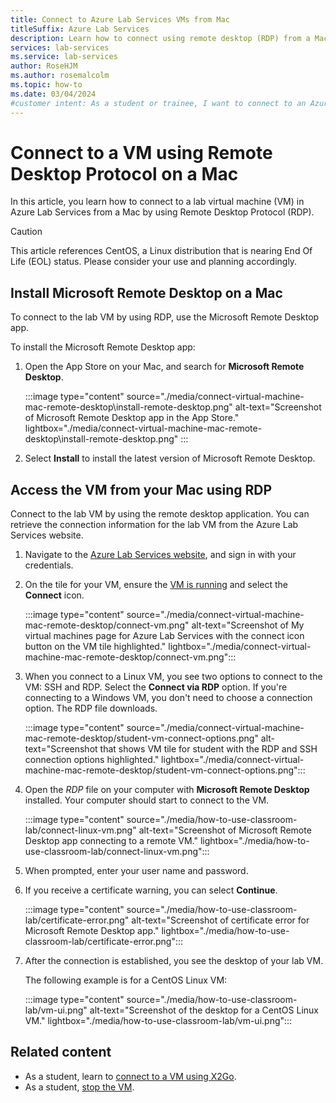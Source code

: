 ```yaml
---
title: Connect to Azure Lab Services VMs from Mac
titleSuffix: Azure Lab Services
description: Learn how to connect using remote desktop (RDP) from a Mac to a virtual machine in Azure Lab Services.
services: lab-services
ms.service: lab-services
author: RoseHJM
ms.author: rosemalcolm
ms.topic: how-to
ms.date: 03/04/2024
#customer intent: As a student or trainee, I want to connect to an Azure Lab Services VM from my Mac over RDP in order to use the lab resources.
---
```


# Connect to a VM using Remote Desktop Protocol on a Mac

In this article, you learn how to connect to a lab virtual machine (VM) in Azure Lab Services from a Mac by using Remote Desktop Protocol (RDP).

> [!CAUTION]
> This article references CentOS, a Linux distribution that is nearing End Of Life (EOL) status. Please consider your use and planning accordingly.

## Install Microsoft Remote Desktop on a Mac

To connect to the lab VM by using RDP, use the Microsoft Remote Desktop app.

To install the Microsoft Remote Desktop app:

1. Open the App Store on your Mac, and search for **Microsoft Remote Desktop**.

    :::image type="content" source="./media/connect-virtual-machine-mac-remote-desktop\install-remote-desktop.png" alt-text="Screenshot of Microsoft Remote Desktop app in the App Store." lightbox="./media/connect-virtual-machine-mac-remote-desktop\install-remote-desktop.png" :::

1. Select **Install** to install the latest version of Microsoft Remote Desktop.

## Access the VM from your Mac using RDP

Connect to the lab VM by using the remote desktop application. You can retrieve the connection information for the lab VM from the Azure Lab Services website.

1. Navigate to the [Azure Lab Services website](https://labs.azure.com), and sign in with your credentials.

1. On the tile for your VM, ensure the [VM is running](how-to-use-lab.md#start-or-stop-the-vm) and select the **Connect** icon.

    :::image type="content" source="./media/connect-virtual-machine-mac-remote-desktop/connect-vm.png" alt-text="Screenshot of My virtual machines page for Azure Lab Services with the connect icon button on the VM tile highlighted." lightbox="./media/connect-virtual-machine-mac-remote-desktop/connect-vm.png":::

1. When you connect to a Linux VM, you see two options to connect to the VM: SSH and RDP. Select the **Connect via RDP** option. If you're connecting to a Windows VM, you don't need to choose a connection option. The RDP file downloads.

    :::image type="content" source="./media/connect-virtual-machine-mac-remote-desktop/student-vm-connect-options.png" alt-text="Screenshot that shows VM tile for student with the RDP and SSH connection options highlighted." lightbox="./media/connect-virtual-machine-mac-remote-desktop/student-vm-connect-options.png":::

1. Open the *RDP* file on your computer with **Microsoft Remote Desktop** installed. Your computer should start to connect to the VM.

    :::image type="content" source="./media/how-to-use-classroom-lab/connect-linux-vm.png" alt-text="Screenshot of Microsoft Remote Desktop app connecting to a remote VM." lightbox="./media/how-to-use-classroom-lab/connect-linux-vm.png":::

1. When prompted, enter your user name and password.

1. If you receive a certificate warning, you can select **Continue**.

    :::image type="content" source="./media/how-to-use-classroom-lab/certificate-error.png" alt-text="Screenshot of certificate error for Microsoft Remote Desktop app." lightbox="./media/how-to-use-classroom-lab/certificate-error.png":::

1. After the connection is established, you see the desktop of your lab VM.

    The following example is for a CentOS Linux VM:

    :::image type="content" source="./media/how-to-use-classroom-lab/vm-ui.png" alt-text="Screenshot of the desktop for a CentOS Linux VM." lightbox="./media/how-to-use-classroom-lab/vm-ui.png":::

## Related content

- As a student, learn to [connect to a VM using X2Go](connect-virtual-machine-linux-x2go.md).
- As a student, [stop the VM](how-to-use-lab.md#start-or-stop-the-vm).
